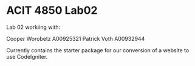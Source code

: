 # ACIT 4850 Lab02
Lab 02 workiing with:

Cooper Worobetz A00925321
Patrick Voth A00932944

Currently contains the starter package for our conversion of a website to use CodeIgniter.